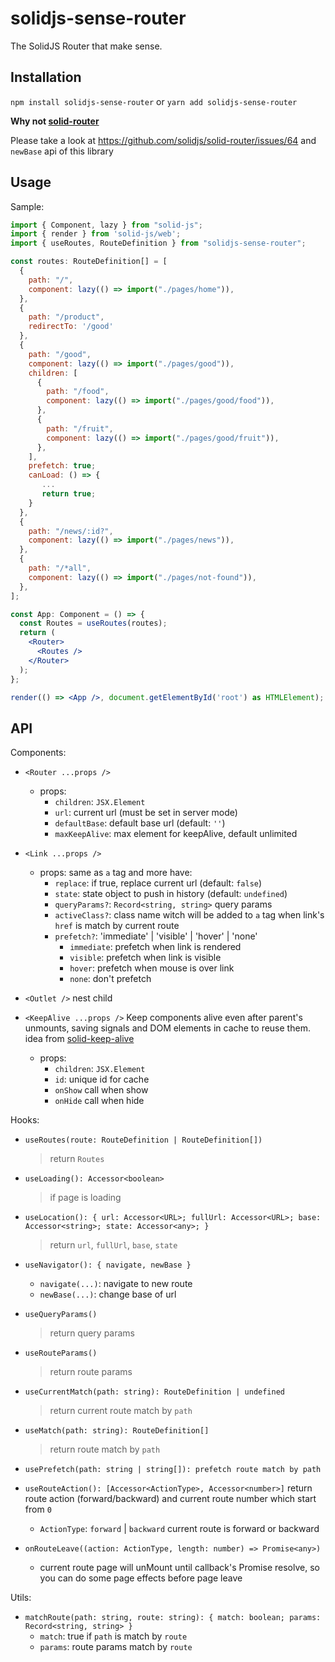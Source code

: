 # solidjs-sense-router

The SolidJS Router that make sense.

## Installation

`npm install solidjs-sense-router` or `yarn add solidjs-sense-router`

**Why not [solid-router](https://github.com/solidjs/solid-router)**

Please take a look at https://github.com/solidjs/solid-router/issues/64 and `newBase` api of this library

## Usage

Sample:

``` jsx
import { Component, lazy } from "solid-js";
import { render } from 'solid-js/web';
import { useRoutes, RouteDefinition } from "solidjs-sense-router";

const routes: RouteDefinition[] = [
  {
    path: "/",
    component: lazy(() => import("./pages/home")),
  },
  {
    path: "/product",
    redirectTo: '/good'
  },
  {
    path: "/good",
    component: lazy(() => import("./pages/good")),
    children: [
      {
        path: "/food",
        component: lazy(() => import("./pages/good/food")),
      },
      {
        path: "/fruit",
        component: lazy(() => import("./pages/good/fruit")),
      },
    ],
    prefetch: true;
    canLoad: () => {
       ...
       return true;
    }
  },
  {
    path: "/news/:id?",
    component: lazy(() => import("./pages/news")),
  },
  {
    path: "/*all",
    component: lazy(() => import("./pages/not-found")),
  },
];

const App: Component = () => {
  const Routes = useRoutes(routes);
  return (
    <Router>
      <Routes />
    </Router>
  );
};

render(() => <App />, document.getElementById('root') as HTMLElement);
```

## API

Components:

- `<Router ...props />`
  - props:
    - `children`: `JSX.Element`
    - `url`: current url (must be set in server mode)
    - `defaultBase`: default base url (default: `''`)
    - `maxKeepAlive`: max element for keepAlive, default unlimited

- `<Link ...props />`
    - props: same as `a` tag and more have:
        - `replace`: if true, replace current url (default: `false`)
        - `state`: state object to push in history (default: `undefined`)
        - `queryParams?`: `Record<string, string>` query params
        - `activeClass?`: class name witch will be added to `a` tag when link's `href` is match by current route
        - `prefetch?`: 'immediate' | 'visible' | 'hover' | 'none'
          - `immediate`: prefetch when link is rendered
          - `visible`: prefetch when link is visible
          - `hover`: prefetch when mouse is over link
          - `none`: don't prefetch
- `<Outlet />` nest child
- `<KeepAlive ...props />` Keep components alive even after parent's unmounts, saving signals and DOM elements in cache to reuse them. idea from [solid-keep-alive](https://github.com/JulianSoto/solid-keep-alive)
    - props:
        - `children`: `JSX.Element`
        - `id`: unique id for cache
        - `onShow` call when show
        - `onHide` call when hide

Hooks:

- `useRoutes(route: RouteDefinition | RouteDefinition[])`
  > return `Routes`

- `useLoading(): Accessor<boolean>`
  > if page is loading

- `useLocation(): { url: Accessor<URL>; fullUrl: Accessor<URL>; base: Accessor<string>; state: Accessor<any>; }`
  > return `url`, `fullUrl`, `base`, `state`

- `useNavigator(): { navigate, newBase }`
  - `navigate(...)`: navigate to new route
  - `newBase(...)`: change base of url

- `useQueryParams()`
  > return query params

- `useRouteParams()`
  > return route params

- `useCurrentMatch(path: string): RouteDefinition | undefined`
  > return current route match by `path`

- `useMatch(path: string): RouteDefinition[]`
  > return route match by `path`

- `usePrefetch(path: string | string[]): prefetch route match by path`

- `useRouteAction(): [Accessor<ActionType>, Accessor<number>]` return route action (forward/backward) and current route number which start from `0`
  - `ActionType`: `forward` | `backward` current route is forward or backward

- `onRouteLeave((action: ActionType, length: number) => Promise<any>)`
  - current route page will unMount until callback's Promise resolve, so you can do some page effects before page leave

Utils:

- `matchRoute(path: string, route: string): { match: boolean; params: Record<string, string> }`
  - `match`: true if `path` is match by `route`
  - `params`: route params match by `route`

